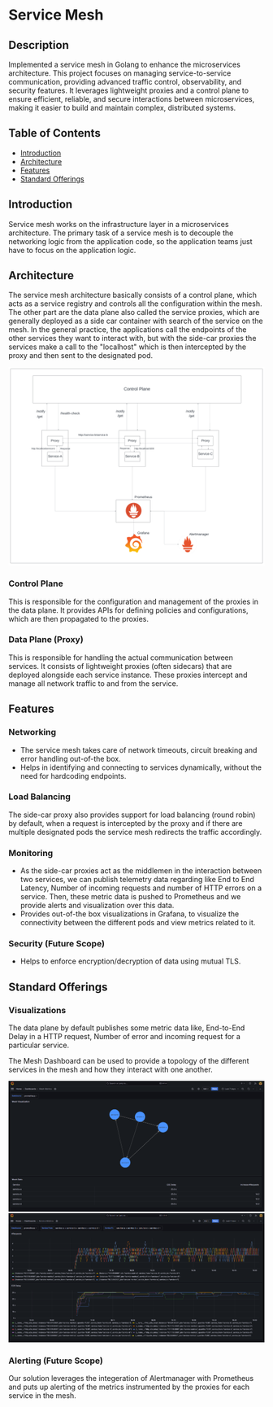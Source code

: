 # Service Mesh

## Description
Implemented a service mesh in Golang to enhance the microservices architecture. This project focuses on managing service-to-service communication, providing advanced traffic control, observability, and security features. It leverages lightweight proxies and a control plane to ensure efficient, reliable, and secure interactions between microservices, making it easier to build and maintain complex, distributed systems.

## Table of Contents
- [Introduction](#introduction)
- [Architecture](#architecture)
- [Features](#features)
- [Standard Offerings](#standard-offerings)

## Introduction
Service mesh works on the infrastructure layer in a microservices architecture. The primary task of a service mesh is to decouple the networking logic from the application code, so the application teams just have to focus on the application logic.

## Architecture
The service mesh architecture basically consists of a control plane, which acts as a service registry and controls all the configuration within the mesh. The other part are the data plane also called the service proxies, which are generally deployed as a side car container with search of the service on the mesh. In the general practice, the applications call the endpoints of the other services they want to interact with, but with the side-car proxies the services make a call to the "localhost" which is then intercepted by the proxy and then sent to the designated pod.

![Architecture](./static/img/architecture.png)

### Control Plane
This is responsible for the configuration and management of the proxies in the data plane. It provides APIs for defining policies and configurations, which are then propagated to the proxies.

### Data Plane (Proxy)
This is responsible for handling the actual communication between services. It consists of lightweight proxies (often sidecars) that are deployed alongside each service instance. These proxies intercept and manage all network traffic to and from the service.

## Features
### Networking
- The service mesh takes care of network timeouts, circuit breaking and error handling out-of-the box.
- Helps in identifying and connecting to services dynamically, without the need for hardcoding endpoints.

### Load Balancing
The side-car proxy also provides support for load balancing (round robin) by default, when a request is intercepted by the proxy and if there are multiple designated pods the service mesh redirects the traffic accordingly.

### Monitoring
- As the side-car proxies act as the middlemen in the interaction between two services, we can publish telemetry data regarding like End to End Latency, Number of incoming requests and number of HTTP errors on a service. Then, these metric data is pushed to Prometheus and we provide alerts and visualization over this data.
- Provides out-of-the box visualizations in Grafana, to visualize the connectivity between the different pods and view metrics related to it.

### Security (Future Scope)
- Helps to enforce encryption/decryption of data using mutual TLS.

## Standard Offerings
### Visualizations
The data plane by default publishes some metric data like, End-to-End Delay in a HTTP request, Number of error and incoming request for a particular service.

The Mesh Dashboard can be used to provide a topology of the different services in the mesh and how they interact with one another.

![Mesh](./static/img/mesh.png)
![Service](./static/img/service.png)

### Alerting (Future Scope)
Our solution leverages the integeration of Alertmanager with Prometheus and puts up alerting of the metrics instrumented by the proxies for each service in the mesh.

